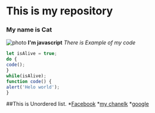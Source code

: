 # This is my repository
### My name is Cat
![photo](https://www.wfla.com/wp-content/uploads/sites/71/2023/05/GettyImages-1389862392.jpg?strip=1)
**I'm javascript** *There is Example of my code*
```javascript
let isAlive = true;
do {
code();
}
while(isAlive);
function code() {
alert('Helo world');
}
```
##This is Unordered list.
*[Facebook](https://www.facebook.com)
*[my chanelk](https://www.youtube.com)
*[google](https://www.google.com)
